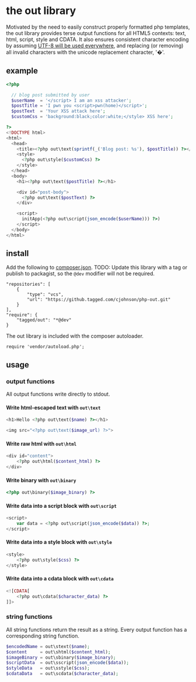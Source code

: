 the out library
===============

Motivated by the need to easily construct properly formatted php templates,
the out library provides terse output functions for all HTML5 contexts: text, html, script, style and CDATA.
It also ensures consistent character encoding by assuming [UTF-8 will be used everywhere](http://www.utf8everywhere.org/),
and replacing (or removing) all invalid characters with the unicode replacement character, '�'.

example
-------

```php
<?php

  // blog post submitted by user
  $userName  = '</script> I am an xss attacker';
  $postTitle = 'I pwn you <script>pwn(home)</script>';
  $postText  = 'Your XSS attack here';
  $customCss = 'background:black;color:white;</style> XSS here';

?>
<!DOCTYPE html>
<html>
  <head>
    <title><?php out\text(sprintf(_('Blog post: %s'), $postTitle)) ?></title>
    <style>
      <?php out\style($customCss) ?>
    </style>
  </head>
  <body>
    <h1><?php out\text($postTitle) ?></h1>

    <div id="post-body">
      <?php out\text($postText) ?>
    </div>

    <script>
      initApp(<?php out\script(json_encode($userName))) ?>)
    </script>
  </body>
</html>
```

install
-------

Add the following to [composer.json](https://getcomposer.org/).
TODO: Update this library with a tag or publish to packagist,
so the `@dev` modifier will not be required.

    "repositories": [
        {
            "type": "vcs",
            "url": "https://github.tagged.com/cjohnson/php-out.git"
        }
    ],
    "require": {
        "tagged/out": "*@dev"
    }

The out library is included with the composer autoloader.

    require 'vendor/autoload.php';


usage
-----

### output functions

All output functions write directly to stdout.


#### Write html-escaped text with `out\text`

```php
<h1>Hello <?php out\text($name) ?></h1>

<img src="<?php out\text($image_url) ?>">
```

#### Write raw html with `out\html`

```php
<div id="content">
    <?php out\html($content_html) ?>
</div>
```

#### Write binary with `out\binary`

```php
<?php out\binary($image_binary) ?>
```

#### Write data into a script block with `out\script`

```php
<script>
    var data = <?php out\script(json_encode($data)) ?>;
</script>
```

#### Write data into a style block with `out\style`

```php
<style>
    <?php out\style($css) ?>
</style>
```

#### Write data into a cdata block with `out\cdata`

```php
<![CDATA[
    <?php out\cdata($character_data) ?>
]]>
```

### string functions

All string functions return the result as a string.
Every output function has a corresponding string function.

```php
$encodedName = out\stext($name);
$content     = out\shtml($content_html);
$imageBinary = out\sbinary($image_binary);
$scriptData  = out\sscript(json_encode($data));
$styleData   = out\sstyle($css);
$cdataData   = out\scdata($character_data);
```
